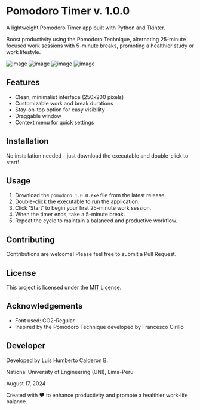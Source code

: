 # Pomodoro Timer v. 1.0.0
A lightweight Pomodoro Timer app built with Python and Tkinter.<p>
Boost productivity using the Pomodoro Technique, alternating 25-minute focused work sessions with 5-minute breaks, promoting a healthier study or work lifestyle.

![image](https://github.com/user-attachments/assets/dea97f79-5a37-4524-beb0-e57728176703)
![image](https://github.com/user-attachments/assets/b389e598-6db2-428f-9216-02f38f5c50a9)
![image](https://github.com/user-attachments/assets/8f2888f2-5563-4088-a796-fb37b8cb23a1)
![image](https://github.com/user-attachments/assets/d957b89f-82f9-4257-bd48-24db4436f45d)

## Features

- Clean, minimalist interface (250x200 pixels)
- Customizable work and break durations
- Stay-on-top option for easy visibility
- Draggable window
- Context menu for quick settings

## Installation

No installation needed – just download the executable and double-click to start!

## Usage

1. Download the `pomodoro_1.0.0.exe` file from the latest release.
2. Double-click the executable to run the application.
3. Click 'Start' to begin your first 25-minute work session.
4. When the timer ends, take a 5-minute break.
5. Repeat the cycle to maintain a balanced and productive workflow.

## Contributing

Contributions are welcome! Please feel free to submit a Pull Request.

## License

This project is licensed under the [MIT License](LICENSE).

## Acknowledgements

- Font used: CO2-Regular
- Inspired by the Pomodoro Technique developed by Francesco Cirillo

## Developer

Developed by Luis Humberto Calderon B.<p>
National University of Engineering (UNI), Lima-Peru <p>
August 17, 2024


Created with ❤️ to enhance productivity and promote a healthier work-life balance.
